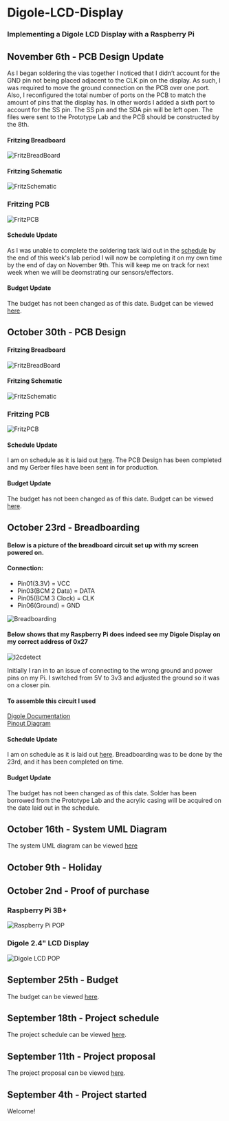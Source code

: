 # Digole-LCD-Display
### Implementing a Digole LCD Display with a Raspberry Pi

## November 6th - PCB Design Update
As I began soldering the vias together I noticed that I didn’t account for the GND pin not being placed adjacent to the CLK pin on the display. As such, I was required to move the ground connection on the PCB over one port. Also, I reconfigured the total number of ports on the PCB to match the amount of pins that the display has. In other words I added a sixth port to account for the SS pin. The SS pin and the SDA pin will be left open. The files were sent to the Prototype Lab and the PCB should be constructed by the 8th.

#### Fritzing Breadboard
![FritzBreadBoard](https://raw.githubusercontent.com/jacobladan/Digole-LCD-Display/master/documentation/Fritzing%20Breadboard%20V2.png)

#### Fritzing Schematic
![FritzSchematic](https://raw.githubusercontent.com/jacobladan/Digole-LCD-Display/master/documentation/Fritzing%20Schematic%20V2.png)

### Fritzing PCB
![FritzPCB](https://raw.githubusercontent.com/jacobladan/Digole-LCD-Display/master/documentation/Fritzing%20PCB%20V2.png)

#### Schedule Update  
As I was unable to complete the soldering task laid out in the [schedule](https://github.com/jacobladan/Digole-LCD-Display/blob/master/documentation/Capstone%20Gantt%20Schedule.mpp) by the end of this week's lab period I will now be completing it on my own time by the end of day on November 9th. This will keep me on track for next week when we will be deomstrating our sensors/effectors.

#### Budget Update  
The budget has not been changed as of this date. Budget can be viewed [here](https://github.com/jacobladan/Digole-LCD-Display/blob/master/documentation/Budget.xlsx).

## October 30th - PCB Design
#### Fritzing Breadboard
![FritzBreadBoard](https://raw.githubusercontent.com/jacobladan/Digole-LCD-Display/master/documentation/Fritzing%20Breadboard.png)

#### Fritzing Schematic
![FritzSchematic](https://raw.githubusercontent.com/jacobladan/Digole-LCD-Display/master/documentation/Fritzing%20Schematic.png)

### Fritzing PCB
![FritzPCB](https://raw.githubusercontent.com/jacobladan/Digole-LCD-Display/master/documentation/Fritzing%20PCB.png)

#### Schedule Update  
I am on schedule as it is laid out [here](https://github.com/jacobladan/Digole-LCD-Display/blob/master/documentation/Capstone%20Gantt%20Schedule.mpp). The PCB Design has been completed and my Gerber files have been sent in for production.

#### Budget Update  
The budget has not been changed as of this date. Budget can be viewed [here](https://github.com/jacobladan/Digole-LCD-Display/blob/master/documentation/Budget.xlsx).

## October 23rd - Breadboarding
#### Below is a picture of the breadboard circuit set up with my screen powered on. 
#### Connection: 
- Pin01(3.3V) = VCC 
- Pin03(BCM 2 Data) = DATA
- Pin05(BCM 3 Clock) = CLK 
- Pin06(Ground) = GND

![Breadboarding](https://github.com/jacobladan/Digole-LCD-Display/blob/master/documentation/breadboard.jpg)

#### Below shows that my Raspberry Pi does indeed see my Digole Display on my correct address of 0x27

![I2cdetect](https://github.com/jacobladan/Digole-LCD-Display/blob/master/documentation/i2cdetect.jpg)

Initially I ran in to an issue of connecting to the wrong ground and power pins on my Pi. I switched from 5V to 3v3 and adjusted the ground so it was on a closer pin. 

#### To assemble this circuit I used  
[Digole Documentation](https://www.digole.com/images/file/Tech_Data/Digole_Serial_Display_Adapter-Manual.pdf)  
[Pinout Diagram](https://pinout.xyz/pinout/i2c)  

#### Schedule Update  
I am on schedule as it is laid out [here](https://github.com/jacobladan/Digole-LCD-Display/blob/master/documentation/Capstone%20Gantt%20Schedule.mpp). Breadboarding was to be done by the 23rd, and it has been completed on time. 

#### Budget Update  
The budget has not been changed as of this date. Solder has been borrowed from the Prototype Lab and the acrylic casing will be acquired on the date laid out in the schedule.

## October 16th - System UML Diagram
The system UML diagram can be viewed [here](https://github.com/jacobladan/Digole-LCD-Display/blob/master/documentation/System%20UML%20Diagram.pdf)

## October 9th - Holiday

## October 2nd - Proof of purchase
### Raspberry Pi 3B+
![Raspberry Pi POP](https://raw.githubusercontent.com/jacobladan/Digole-LCD-Display/master/documentation/RaspberryPi%20-%20PoP.PNG)

### Digole 2.4" LCD Display
![Digole LCD POP](https://raw.githubusercontent.com/jacobladan/Digole-LCD-Display/master/documentation/Digole%20Display%20-%20PoP.PNG)

## September 25th - Budget
The budget can be viewed [here](https://github.com/jacobladan/Digole-LCD-Display/blob/master/documentation/Budget.xlsx).

## September 18th - Project schedule
The project schedule can be viewed [here](https://github.com/jacobladan/Digole-LCD-Display/blob/master/documentation/Capstone%20Gantt%20Schedule.mpp).

## September 11th - Project proposal
The project proposal can be viewed [here](https://github.com/jacobladan/Digole-LCD-Display/blob/master/documentation/Project%20Proposal.xlsx).

## September 4th - Project started
Welcome!
